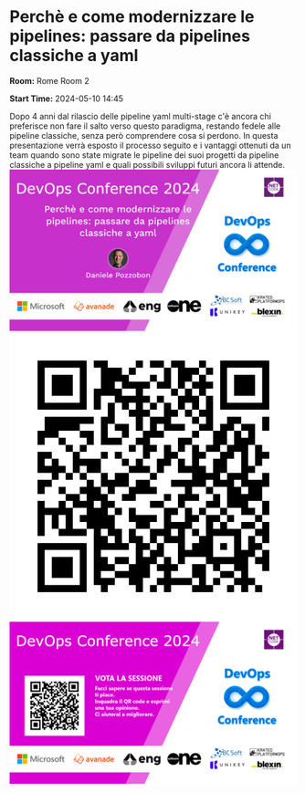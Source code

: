 # Perchè e come modernizzare le pipelines: passare da pipelines classiche a yaml
**Room:** Rome Room 2

**Start Time:** 2024-05-10 14:45

Dopo 4 anni dal rilascio delle pipeline yaml multi-stage c'è ancora chi preferisce non fare il salto verso questo paradigma, restando fedele alle pipeline classiche, senza però comprendere cosa si perdono.
In questa presentazione verrà esposto il processo seguito e i vantaggi ottenuti da un team quando sono state migrate le pipeline dei suoi progetti da pipeline classiche a pipeline yaml e quali possibili sviluppi futuri ancora li attende.
![Banner](room2_14_45.jpeg 'SessionBanner')
![QR](qr.png 'Qr')
![Voting Banner](votingBanner.png 'Voting Banner')

